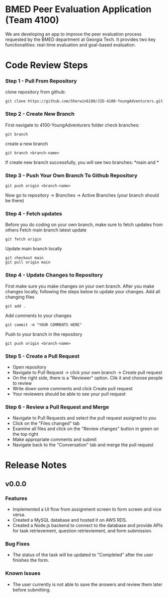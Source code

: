 # BMED Peer Evaluation Application (Team 4100)

We are developing an app to improve the peer evaluation process requested by the BMED department at Georgia Tech. It provides two key functionalities: real-time evaluation and goal-based evaluation.
# Code Review Steps
### Step 1 - Pull From Repository
clone repository from github: 
```
git clone https://github.com/Sherwin6180/JID-4100-YoungAdventurers.git
```
### Step 2 - Create New Branch
First navigate to 4100-YoungAdventurers folder
check branches: 
```
git branch
```
create a new branch
```
git branch <branch-name>
```
If create new branch successfully, you will see two branches: *main and *<branch-name>
### Step 3 - Push Your Own Branch To Github Repository
```
git push origin <branch-name>
```
Now go to repository -> Branches -> Active Branches (your branch should be there)
### Step 4 - Fetch updates
Before you do coding on your own branch, make sure to fetch updates from others
Fetch main branch latest update
```
git fetch origin
```
Update main branch locally
```
git checkout main
git pull origin main
```
### Step 4 - Update Changes to Repository
First make sure you make changes on your own branch. After you make changes locally, following the steps below to update your changes.
Add all changing files
```
git add .
```
Add comments to your changes
```
git commit -m "YOUR COMMENTS HERE"
```
Push to your branch in the repository
```
git push origin <branch-name>
```
### Step 5 - Create a Pull Request
* Open repository
* Navigate to Pull Request -> click your own branch -> Create pull request
* On the right side, there is a "Reviewer" option. Clik it and choose people to review
* Write down some comments and click Create pull request
* Your reviewers should be able to see your pull request
### Step 6 - Review a Pull Request and Merge
* Navigate to Pull Requests and select the pull request assigned to you
* Click on the "Files changed" tab
* Examine all files and click on the "Review changes" button in green on the top right
* Make appropriate comments and submit
* Navigate back to the "Conversation" tab and merge the pull request

# Release Notes
## v0.0.0
### Features
* Implemented a UI flow from assignment screen to form screen and vice versa.
* Created a MySQL database and hosted it on AWS RDS.
* Created a Node.js backend to connect to the database and provide APIs for task retrievement, question retrieviement, and form submission.
### Bug Fixes
* The status of the task will be updated to "Completed" after the user finishes the form.
### Known Issues
* The user currently is not able to save the answers and review them later before submitting.
